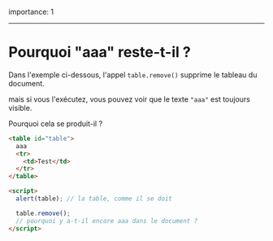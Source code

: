 importance: 1

---

# Pourquoi "aaa" reste-t-il ?

Dans l'exemple ci-dessous, l'appel `table.remove()` supprime le tableau du document.

mais si vous l'exécutez, vous pouvez voir que le texte `"aaa"` est toujours visible.

Pourquoi cela se produit-il ?

```html height=100 run
<table id="table">
  aaa
  <tr>
    <td>Test</td>
  </tr>
</table>

<script>
  alert(table); // la table, comme il se doit

  table.remove();
  // pourquoi y a-t-il encore aaa dans le document ?
</script>
```
